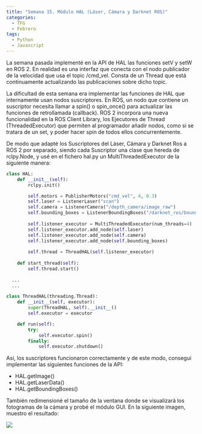 ```yaml
---
title: "Semana 15. Módulo HAL (Láser, Cámara y Darknet ROS)"
categories:
  - TFG
  - Febrero
tags:
  - Python
  - Javascript
---
```


La semana pasada implementé en la API de HAL las funciones setV y setW en ROS 2. En realidad es una interfaz que conecta con el nodo publicador de la velocidad que usa el topic /cmd_vel. Consta de un Thread que está continuamente actualizando las publicaciones sobre dicho topic.

La dificultad de esta semana era implementar las funciones de HAL que internamente usan nodos suscriptores. En ROS, un nodo que contiene un suscriptor necesita llamar a spin() o spin_once() para actualizar las funciones de retrollamada (callback). ROS 2 incorpora una nueva funcionalidad en la ROS Client Library, los Ejecutores de Thread (ThreadedExecutor) que permiten al programador añadir nodos, como si se tratara de un set, y poder hacer spin de todos ellos concurrentemente.

De modo que adapté los Suscriptores del Láser, Cámara y Darknet Ros a ROS 2 por separado, siendo cada Suscriptor una clase que hereda de rclpy.Node, y usé en el fichero hal.py un MultiThreadedExecutor de la siguiente manera:

~~~python
class HAL:
    def __init__(self):
        rclpy.init()

        self.motors = PublisherMotors("cmd_vel", 4, 0.3)
        self.laser = ListenerLaser("scan")
        self.camera = ListenerCamera("/depth_camera/image_raw")
        self.bounding_boxes = ListenerBoundingBoxes("/darknet_ros/bounding_boxes")
        
        self.listener_executor = MultiThreadedExecutor(num_threads=4)
        self.listener_executor.add_node(self.laser)
        self.listener_executor.add_node(self.camera)
        self.listener_executor.add_node(self.bounding_boxes)
        
        self.thread = ThreadHAL(self.listener_executor)
    
    def start_thread(self):
    	self.thread.start()
      
  ...
  ...

class ThreadHAL(threading.Thread):
    def __init__(self, executor):
        super(ThreadHAL, self).__init__()
        self.executor = executor

    def run(self):
    	try:
    	    self.executor.spin()
    	finally:
    	    self.executor.shutdown()
~~~

Así, los suscriptores funcionaron correctamente y de este modo, conseguí implementar las siguientes funciones de la API:
* HAL.getImage()
* HAL.getLaserData()
* HAL.getBoundingBoxes()

También redimensioné el tamaño de la ventana donde se visualizará los fotogramas de la cámara y probé el módulo GUI. En la siguiente imagen, muestro el resultado:

![](/2021-tfg-carlos-caminero/images/hal_get_image.png)
